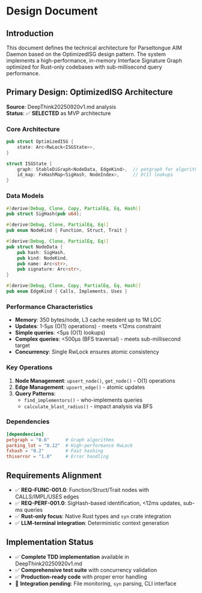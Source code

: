 # Design Document

## Introduction

This document defines the technical architecture for Parseltongue AIM Daemon based on the OptimizedISG design pattern. The system implements a high-performance, in-memory Interface Signature Graph optimized for Rust-only codebases with sub-millisecond query performance.

## Primary Design: OptimizedISG Architecture

**Source**: DeepThink20250920v1.md analysis  
**Status**: ✅ **SELECTED** as MVP architecture

### Core Architecture

```rust
pub struct OptimizedISG {
    state: Arc<RwLock<ISGState>>,
}

struct ISGState {
    graph: StableDiGraph<NodeData, EdgeKind>,  // petgraph for algorithms
    id_map: FxHashMap<SigHash, NodeIndex>,     // O(1) lookups
}
```

### Data Models

```rust
#[derive(Debug, Clone, Copy, PartialEq, Eq, Hash)]
pub struct SigHash(pub u64);

#[derive(Debug, Clone, PartialEq, Eq)]
pub enum NodeKind { Function, Struct, Trait }

#[derive(Debug, Clone, PartialEq, Eq)]
pub struct NodeData {
    pub hash: SigHash,
    pub kind: NodeKind,
    pub name: Arc<str>,
    pub signature: Arc<str>,
}

#[derive(Debug, Clone, Copy, PartialEq, Eq, Hash)]
pub enum EdgeKind { Calls, Implements, Uses }
```

### Performance Characteristics

- **Memory**: 350 bytes/node, L3 cache resident up to 1M LOC
- **Updates**: 1-5μs (O(1) operations) - meets <12ms constraint
- **Simple queries**: <5μs (O(1) lookups)
- **Complex queries**: <500μs (BFS traversal) - meets sub-millisecond target
- **Concurrency**: Single RwLock ensures atomic consistency

### Key Operations

1. **Node Management**: `upsert_node()`, `get_node()` - O(1) operations
2. **Edge Management**: `upsert_edge()` - atomic updates
3. **Query Patterns**: 
   - `find_implementors()` - who-implements queries
   - `calculate_blast_radius()` - impact analysis via BFS

### Dependencies

```toml
[dependencies]
petgraph = "0.6"      # Graph algorithms
parking_lot = "0.12"  # High-performance RwLock
fxhash = "0.2"        # Fast hashing
thiserror = "1.0"     # Error handling
```

## Requirements Alignment

- ✅ **REQ-FUNC-001.0**: Function/Struct/Trait nodes with CALLS/IMPL/USES edges
- ✅ **REQ-PERF-001.0**: SigHash-based identification, <12ms updates, sub-ms queries
- ✅ **Rust-only focus**: Native Rust types and `syn` crate integration
- ✅ **LLM-terminal integration**: Deterministic context generation

## Implementation Status

- ✅ **Complete TDD implementation** available in DeepThink20250920v1.md
- ✅ **Comprehensive test suite** with concurrency validation
- ✅ **Production-ready code** with proper error handling
- 🔄 **Integration pending**: File monitoring, `syn` parsing, CLI interface